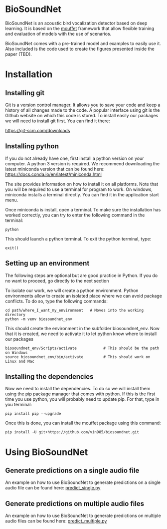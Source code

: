 # BioSoundNet

BioSoundNet is an acoustic bird vocalization detector based on deep learning. It is based on the [mouffet](https://github.com/Vin985/mouffet) framework that allow flexible training and evaluation of models with the use of scenarios.

BioSoundNet comes with a pre-trained model and examples to easily use it. Also included is the code used to create the figures presented inside the paper (TBD).


# Installation

## Installing git

Git is a version control manager. It allows you to save your code and keep a history of all changes made to the code.
A popular interface using git is the Github website on which this code is stored.
To install easily our packages we will need to install git first. You can find it there:

https://git-scm.com/downloads

## Installing python

If you do not already have one, first install a python version on your computer. A python 3 version is required.
We recommend downloading the latest miniconda version that can be found here:
https://docs.conda.io/en/latest/miniconda.html

The site provides information on how to install it on all platforms. Note that you will be required to
use a terminal for program to work. On windows, miniconda installs a terminal directly. You can find it in the
application start menu.

Once miniconda is install, open a terminal. To make sure the installation has worked correctly, you can try to enter
the following command in the terminal:

    python

This should launch a python terminal. To exit the python terminal, type:

    exit()

## Setting up an environment
The following steps are optional but are good practice in Python. If you do no want to proceed, go directly to the next section 

To isolate our work, we will create a python environment. Python environments allow to create an isolated place
where we can avoid package conflicts. To do so, type the following commands:

    cd path/where_I_want_my_environment   # Moves into the working directory
    python -m venv biosoundnet_env

This should create the environment in the subfolder biosoundnet_env. Now that it is created, we need to activate it
to let python know where to install our packages

    biosoundnet_env/Scripts/activate            # This should be the path on Windows
    source biosoundnet_env/bin/activate         # This should work on Linux and Mac

## Installing the dependencies

Now we need to install the dependencies. To do so we will install them using the pip package manager that comes with python.
If this is the first time you use python, you will probably need to update pip. For that, type in you terminal:

    pip install pip --upgrade

Once this is done, you can install the mouffet package using this command:

    pip install -U git+https://github.com/vin985/biosoundnet.git


# Using BioSoundNet

## Generate predictions on a single audio file
An example on how to use BioSoundNet to generate predictions on a single audio file can be found here: [predict_single.py](examples/predict_single.py)

## Generate predictions on multiple audio files
An example on how to use BioSoundNet to generate predictions on multiple audio files can be found here: [predict_multiple.py](examples/predict_multiple.py)

